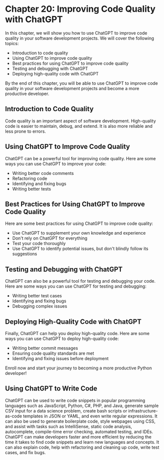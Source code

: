 # Chapter 20: Improving Code Quality with ChatGPT

In this chapter, we will show you how to use ChatGPT to improve code quality in your software development projects. We will cover the following topics:

- Introduction to code quality
- Using ChatGPT to improve code quality
- Best practices for using ChatGPT to improve code quality
- Testing and debugging with ChatGPT
- Deploying high-quality code with ChatGPT

By the end of this chapter, you will be able to use ChatGPT to improve code quality in your software development projects and become a more productive developer.

## Introduction to Code Quality

Code quality is an important aspect of software development. High-quality code is easier to maintain, debug, and extend. It is also more reliable and less prone to errors.

## Using ChatGPT to Improve Code Quality

ChatGPT can be a powerful tool for improving code quality. Here are some ways you can use ChatGPT to improve your code:

- Writing better code comments
- Refactoring code
- Identifying and fixing bugs
- Writing better tests

## Best Practices for Using ChatGPT to Improve Code Quality

Here are some best practices for using ChatGPT to improve code quality:

- Use ChatGPT to supplement your own knowledge and experience
- Don't rely on ChatGPT for everything
- Test your code thoroughly
- Use ChatGPT to identify potential issues, but don't blindly follow its suggestions

## Testing and Debugging with ChatGPT

ChatGPT can also be a powerful tool for testing and debugging your code. Here are some ways you can use ChatGPT for testing and debugging:

- Writing better test cases
- Identifying and fixing bugs
- Debugging complex issues

## Deploying High-Quality Code with ChatGPT

Finally, ChatGPT can help you deploy high-quality code. Here are some ways you can use ChatGPT to deploy high-quality code:

- Writing better commit messages
- Ensuring code quality standards are met
- Identifying and fixing issues before deployment

Enroll now and start your journey to becoming a more productive Python developer!

## Using ChatGPT to Write Code

ChatGPT can be used to write code snippets in popular programming languages such as JavaScript, Python, C#, PHP, and Java, generate sample CSV input for a data science problem, create bash scripts or infrastructure-as-code templates in JSON or YAML, and even write regular expressions. It can also be used to generate boilerplate code, style webpages using CSS, and assist with tasks such as IntelliSense, static code analysis, autocomplete, compile-time error checking, automated testing, and IDEs. ChatGPT can make developers faster and more efficient by reducing the time it takes to find code snippets and learn new languages and concepts. It can also explain code, help with refactoring and cleaning up code, write test cases, and fix bugs.
